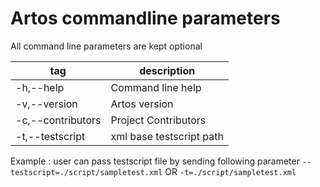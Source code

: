 # Artos commandline parameters
All command line parameters are kept optional

| tag 					| description 									|
|-----------------------|-----------------------------------------------|
|-h,--help     			|Command line help						       	|
|-v,--version			|Artos version						       	   	|
|-c,--contributors 		|Project Contributors					       	|
|-t,--testscript <arg> 	|xml base testscript path				       	|

Example : user can pass testscript file by sending following parameter
`--testscript=./script/sampletest.xml`
OR
`-t=./script/sampletest.xml`